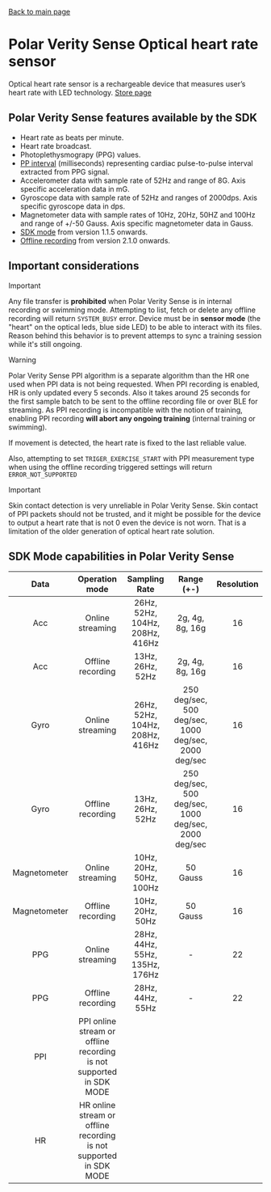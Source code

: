 [Back to main page](../../README.md)

# Polar Verity Sense Optical heart rate sensor

Optical heart rate sensor is a rechargeable device that measures user’s heart rate with LED technology.
[Store page](https://www.polar.com/en/products/accessories/polar-verity-sense)

## Polar Verity Sense features available by the SDK

* Heart rate as beats per minute. 
* Heart rate broadcast.
* Photoplethysmograpy (PPG) values.
* [PP interval](./../PPIData.md) (milliseconds) representing cardiac pulse-to-pulse interval extracted from PPG signal.
* Accelerometer data with sample rate of 52Hz and range of 8G. Axis specific acceleration data in mG.
* Gyroscope data with sample rate of 52Hz and ranges of 2000dps. Axis specific gyroscope data in dps.
* Magnetometer data with sample rates of 10Hz, 20Hz, 50HZ and 100Hz and range of +/-50 Gauss. Axis specific magnetometer data in Gauss.
* [SDK mode](../SdkModeExplained.md) from version 1.1.5 onwards.
* [Offline recording](../SdkOfflineRecordingExplained.md) from version 2.1.0 onwards.

## Important considerations

> [!IMPORTANT]
>Any file transfer is **prohibited** when Polar Verity Sense is in internal recording or swimming mode. Attempting to list, fetch or delete any offline recording
will return `SYSTEM_BUSY` error. Device must be in **sensor mode** (the "heart" on the optical leds, blue side LED) to be able to interact with its files. Reason behind this behavior is to prevent attemps to sync a training session while it's still ongoing.

> [!WARNING]
>
> Polar Verity Sense PPI algorithm is a separate algorithm than the HR one used when PPI data is not being requested. When PPI recording is enabled, HR is only updated every 5 seconds. Also it takes around 25 seconds for the first sample batch to be sent to the offline recording file or over BLE for streaming. As PPI recording is incompatible with the notion of training, enabling PPI recording **will abort any ongoing training** (internal training or swimming).
>
> If movement is detected, the heart rate is fixed to the last reliable value.
> 
> Also, attempting to set `TRIGER_EXERCISE_START` with PPI measurement type when using the offline recording triggered settings will return `ERROR_NOT_SUPPORTED`
>

> [!IMPORTANT]
>
> Skin contact detection is very unreliable in Polar Verity Sense. Skin contact of PPI packets should not be trusted, and it might be possible for the device to output a heart rate that is not 0 even the device is not worn. That is a limitation of the older generation of optical heart rate solution.

## SDK Mode capabilities in Polar Verity Sense

| Data        |Operation mode     | Sampling Rate                   | Range (+-)                                           | Resolution |
|:-----------:|:-----------------:|:-------------------------------:|:----------------------------------------------------:|:----------:|
| Acc         | Online streaming  | 26Hz, 52Hz, 104Hz, 208Hz, 416Hz | 2g, 4g, 8g, 16g                                      |16          |
| Acc         | Offline recording | 13Hz, 26Hz, 52Hz                | 2g, 4g, 8g, 16g                                      |16          |
| Gyro        | Online streaming  | 26Hz, 52Hz, 104Hz, 208Hz, 416Hz | 250 deg/sec, 500 deg/sec, 1000 deg/sec, 2000 deg/sec |16          |
| Gyro        | Offline recording | 13Hz, 26Hz, 52Hz                | 250 deg/sec, 500 deg/sec, 1000 deg/sec, 2000 deg/sec |16          |
| Magnetometer| Online streaming  | 10Hz, 20Hz, 50Hz, 100Hz         | 50 Gauss                                             |16          |
| Magnetometer| Offline recording | 10Hz, 20Hz, 50Hz                | 50 Gauss                                             |16          |
| PPG         | Online streaming  | 28Hz, 44Hz, 55Hz,  135Hz, 176Hz | -                                                    |22          |
| PPG         | Offline recording | 28Hz, 44Hz, 55Hz                | -                                                    |22          |
| PPI         | PPI online stream or offline recording is not supported in SDK MODE             |
| HR          | HR online stream or offline recording is not supported in SDK MODE              |
